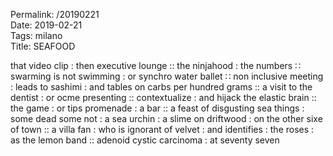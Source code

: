 Permalink: /20190221  
Date: 2019-02-21  
Tags: milano  
Title: SEAFOOD  
  
that video clip : then executive lounge ::  the ninjahood : the numbers ∷ swarming is not swimming : or synchro water ballet ∷ non inclusive meeting : leads to sashimi : and tables on carbs per hundred grams :: a visit to the dentist : or ocme presenting :: contextualize : and hijack the elastic brain :: the game : or tips promenade : a bar :: a feast of disgusting sea things : some dead some not : a sea urchin : a slime on driftwood : on the other sixe of town :: a villa fan : who is ignorant of velvet : and identifies : the roses : as the lemon band :: adenoid cystic carcinoma : at seventy seven  
